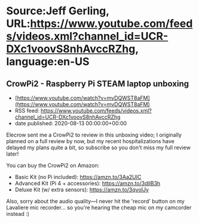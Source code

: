 # Source:Jeff Gerling, URL:https://www.youtube.com/feeds/videos.xml?channel_id=UCR-DXc1voovS8nhAvccRZhg, language:en-US

## CrowPi2 - Raspberry Pi STEAM laptop unboxing
 - [https://www.youtube.com/watch?v=mvDQWST8aFM](https://www.youtube.com/watch?v=mvDQWST8aFM)
 - RSS feed: https://www.youtube.com/feeds/videos.xml?channel_id=UCR-DXc1voovS8nhAvccRZhg
 - date published: 2020-08-13 00:00:00+00:00

Elecrow sent me a CrowPi2 to review in this unboxing video; I originally planned on a full review by now, but my recent hospitalizations have delayed my plans quite a bit, so subscribe so you don't miss my full review later!

You can buy the CrowPi2 on Amazon:

  - Basic Kit (no Pi included): https://amzn.to/3Aa2UIC
  - Advanced Kit (Pi 4 + accessories): https://amzn.to/3dilB3h
  - Deluxe Kit (w/ extra sensors): https://amzn.to/3qyoIJy

Also, sorry about the audio quality—I never hit the 'record' button on my Lavaliere mic recorder... so you're hearing the cheap mic on my camcorder instead :)

